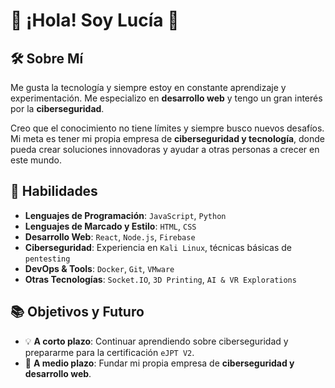 # 👋 ¡Hola! Soy Lucía 🚀

## 🛠 Sobre Mí
Me gusta la tecnología y siempre estoy en constante aprendizaje y experimentación. Me especializo en **desarrollo web** y tengo un gran interés por la **ciberseguridad**.

Creo que el conocimiento no tiene límites y siempre busco nuevos desafíos. Mi meta es tener mi propia empresa de **ciberseguridad y tecnología**, donde pueda crear soluciones innovadoras y ayudar a otras personas a crecer en este mundo.

## 🚀 Habilidades
- **Lenguajes de Programación**: `JavaScript`, `Python`
- **Lenguajes de Marcado y Estilo**: `HTML`, `CSS`
- **Desarrollo Web**: `React`, `Node.js`, `Firebase`
- **Ciberseguridad**: Experiencia en `Kali Linux`, técnicas básicas de `pentesting`
- **DevOps & Tools**: `Docker`, `Git`, `VMware`
- **Otras Tecnologías**: `Socket.IO`, `3D Printing`, `AI & VR Explorations`

## 📚 Objetivos y Futuro
- 💡 **A corto plazo**: Continuar aprendiendo sobre ciberseguridad y prepararme para la certificación `eJPT V2`.
- 🏢 **A medio plazo**: Fundar mi propia empresa de **ciberseguridad y desarrollo web**.

